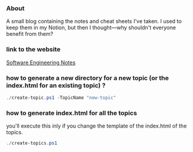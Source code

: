 ### About

A small blog containing the notes and cheat sheets I've taken. I used to keep them in my Notion, but then I thought—why shouldn't everyone benefit from them?

### link to the website
[Software Engineering Notes](https://alae-touba.github.io/software-engineering-notes/)

### how to generate a new directory for a new topic (or the index.html for an existing topic) ?

```powershell
./create-topic.ps1 -TopicName "new-topic"
```

### how to generate index.html for all the topics
you'll execute this inly if you change the template of the index.html of the topics.

```powershell
./create-topics.ps1
```